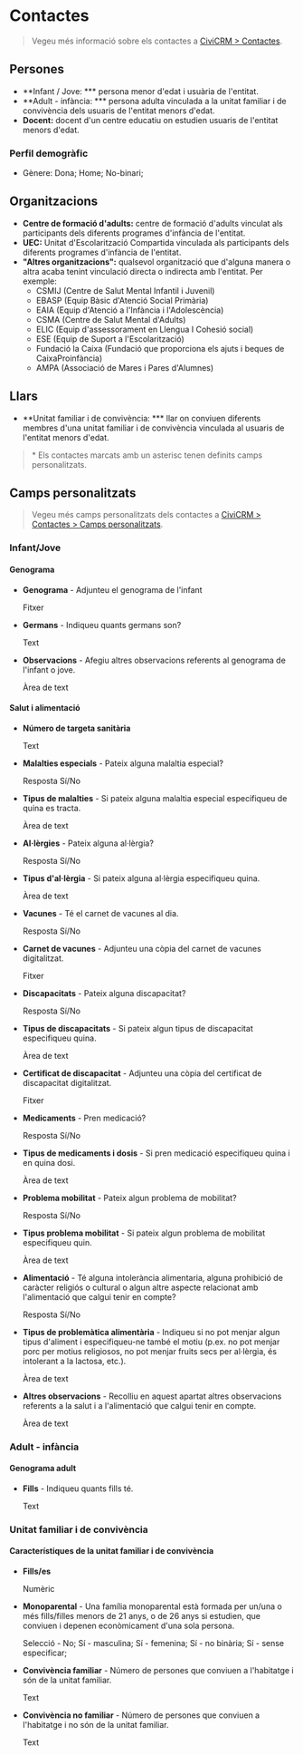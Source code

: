 # Contactes

> Vegeu més informació sobre els contactes a [CiviCRM > Contactes](/civicrm/contactes/).

## Persones

- **Infant / Jove: **\* persona menor d'edat i usuària de l'entitat.
- **Adult - infància: **\* persona adulta vinculada a la unitat familiar i de convivència dels usuaris de l'entitat menors d'edat.
- **Docent:** docent d'un centre educatiu on estudien usuaris de l'entitat menors d'edat.

### Perfil demogràfic

- Gènere: Dona; Home; No-binari;

## Organitzacions

- **Centre de formació d'adults:** centre de formació d'adults vinculat als participants dels diferents programes d'infància de l'entitat.
- **UEC:** Unitat d'Escolarització Compartida vinculada als participants dels diferents programes d'infància de l'entitat.
- **"Altres organitzacions":** qualsevol organització que d'alguna manera o altra acaba tenint vinculació directa o indirecta amb l'entitat. Per exemple:
    - CSMIJ (Centre de Salut Mental Infantil i Juvenil)
    - EBASP (Equip Bàsic d'Atenció Social Primària)
    - EAIA (Equip d'Atenció a l'Infància i l'Adolescència)
    - CSMA (Centre de Salut Mental d'Adults)
    - ELIC (Equip d'assessorament en Llengua I Cohesió social)
    - ESE (Equip de Suport a l'Escolarització)
    - Fundació la Caixa (Fundació que proporciona els ajuts i beques de CaixaProinfància)
    - AMPA (Associació de Mares i Pares d'Alumnes)

## Llars

- **Unitat familiar i de convivència: **\* llar on conviuen diferents membres d'una unitat familiar i de convivència vinculada al usuaris de l'entitat menors d'edat.

> \* Els contactes marcats amb un asterisc tenen definits camps personalitzats.

## Camps personalitzats

> Vegeu més camps personalitzats dels contactes a [CiviCRM > Contactes > Camps personalitzats](/civicrm/contactes/#camps-personalitzats).

### Infant/Jove

#### Genograma

- **Genograma** - Adjunteu el genograma de l'infant

    Fitxer

- **Germans** - Indiqueu quants germans son?

    Text

- **Observacions** - Afegiu altres observacions referents al genograma de l'infant o jove.

    Àrea de text

#### Salut i alimentació

- **Número de targeta sanitària**

    Text

- **Malalties especials** - Pateix alguna malaltia especial?

    Resposta Sí/No

- **Tipus de malalties** - Si pateix alguna malaltia especial especifiqueu de quina es tracta.

    Àrea de text

- **Al·lèrgies** - Pateix alguna al·lèrgia?

    Resposta Sí/No

- **Tipus d'al·lèrgia**	- Si pateix alguna al·lèrgia especifiqueu quina.

    Àrea de text

- **Vacunes** - Té el carnet de vacunes al dia.

    Resposta Sí/No

- **Carnet de vacunes** - Adjunteu una còpia del carnet de vacunes digitalitzat.

    Fitxer

- **Discapacitats** - Pateix alguna discapacitat?

    Resposta Sí/No

- **Tipus de discapacitats** - Si pateix algun tipus de discapacitat especifiqueu quina.

    Àrea de text

- **Certificat de discapacitat** - Adjunteu una còpia del certificat de discapacitat digitalitzat.

    Fitxer

- **Medicaments** -	Pren medicació?

    Resposta Sí/No

- **Tipus de medicaments i dosis** - Si pren medicació especifiqueu quina i en quina dosi.

    Àrea de text

- **Problema mobilitat** - Pateix algun problema de mobilitat?

    Resposta Sí/No

- **Tipus problema mobilitat** - Si pateix algun problema de mobilitat especifiqueu quin.

    Àrea de text

- **Alimentació** - Té alguna intolerància alimentaria, alguna prohibició de caràcter religiós o cultural o algun altre aspecte relacionat amb l'alimentació que calgui tenir en compte?

    Resposta Sí/No

- **Tipus de problemàtica alimentària** - Indiqueu si no pot menjar algun tipus d'aliment i especifiqueu-ne també el motiu (p.ex. no pot menjar porc per motius religiosos, no pot menjar fruits secs per al·lèrgia, és intolerant a la lactosa, etc.).

    Àrea de text

- **Altres observacions** - Recolliu en aquest apartat altres observacions referents a la salut i a l'alimentació que calgui tenir en compte.

    Àrea de text

### Adult - infància

#### Genograma adult

- **Fills** - Indiqueu quants fills té.

    Text

### Unitat familiar i de convivència

#### Característiques de la unitat familiar i de convivència

- **Fills/es**

    Numèric

- **Monoparental** - Una família monoparental està formada per un/una o més fills/filles menors de 21 anys, o de 26 anys si estudien, que conviuen i depenen econòmicament d'una sola persona.

    Selecció - No; Sí - masculina; Sí - femenina; Sí - no binària; Sí - sense especificar;

- **Convivència familiar** - Número de persones que conviuen a l'habitatge i són de la unitat familiar.

    Text

- **Convivència no familiar** - Número de persones que conviuen a l'habitatge i no són de la unitat familiar.

    Text
